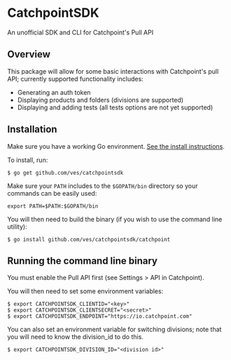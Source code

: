 # CatchpointSDK

An unofficial SDK and CLI for Catchpoint's Pull API

## Overview

This package will allow for some basic interactions with Catchpoint's pull API; currently supported functionality includes:

*  Generating an auth token
*  Displaying products and folders (divisions are supported)
*  Displaying and adding tests (all tests options are not yet supported)

## Installation

Make sure you have a working Go environment. [See the install instructions](http://golang.org/doc/install.html).

To install, run:
```
$ go get github.com/ves/catchpointsdk
```

Make sure your `PATH` includes to the `$GOPATH/bin` directory so your commands can be easily used:
```
export PATH=$PATH:$GOPATH/bin
```

You will then need to build the binary (if you wish to use the command line utility):
```
$ go install github.com/ves/catchpointsdk/catchpoint
```

## Running the command line binary

You must enable the Pull API first (see Settings > API in Catchpoint).

You will then need to set some environment variables:

```
$ export CATCHPOINTSDK_CLIENTID="<key>"
$ export CATCHPOINTSDK_CLIENTSECRET="<secret>"
$ export CATCHPOINTSDK_ENDPOINT="https://io.catchpoint.com"
```

You can also set an environment variable for switching divisions; note that you will need to know the division_id to do this.

```
$ export CATCHPOINTSDK_DIVISION_ID="<division id>"
```
